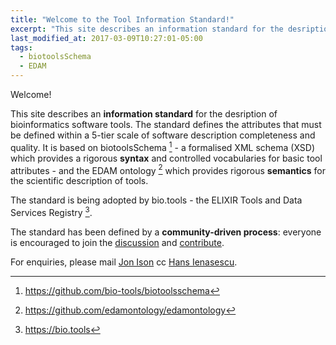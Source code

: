 ```yaml
---
title: "Welcome to the Tool Information Standard!"
excerpt: "This site describes an information standard for the desription of bioinformatics software tools."
last_modified_at: 2017-03-09T10:27:01-05:00
tags: 
  - biotoolsSchema
  - EDAM
---
```


Welcome!

This site describes an **information standard** for the desription of bioinformatics software tools. The standard defines the attributes that must be defined within a 5-tier scale of software description completeness and quality.  It is based on biotoolsSchema [^1] - a formalised XML schema (XSD) which provides a rigorous **syntax** and controlled vocabularies for basic tool attributes - and the EDAM ontology [^2] which provides rigorous **semantics** for the scientific description of tools.

The standard is being adopted by bio.tools - the ELIXIR Tools and Data Services Registry [^3].

The standard has been defined by a **community-driven process**: everyone is encouraged to join the [discussion](https://github.com/bio-tools/Tool-Information-Standard/issues/1) and [contribute](https://github.com/bio-tools/Tool-Information-Standard).

For enquiries, please mail [Jon Ison](jison@bioinformatics.dtu.dk) cc [Hans Ienasescu](mailto:hans@bio.tools).

[^1]: <https://github.com/bio-tools/biotoolsschema>
[^2]: <https://github.com/edamontology/edamontology>
[^3]: <https://bio.tools>


